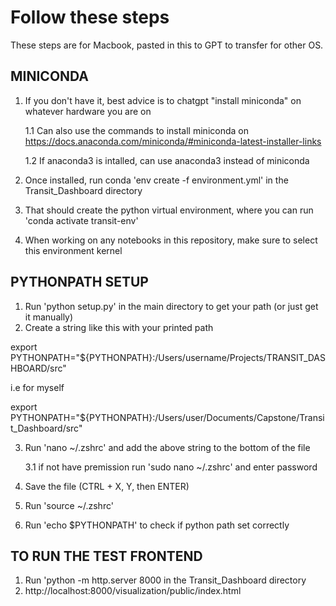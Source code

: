 # Follow these steps
These steps are for Macbook, pasted in this to GPT to transfer for other OS.

## MINICONDA 

1. If you don't have it, best advice is to chatgpt "install miniconda" on whatever hardware you are on
    
    1.1 Can also use the commands to install miniconda on https://docs.anaconda.com/miniconda/#miniconda-latest-installer-links

    1.2 If anaconda3 is intalled, can use anaconda3 instead of miniconda

2. Once installed, run conda 'env create -f environment.yml' in the Transit_Dashboard directory
3. That should create the python virtual environment, where you can run 'conda activate transit-env'
4. When working on any notebooks in this repository, make sure to select this environment kernel

## PYTHONPATH SETUP

1. Run 'python setup.py' in the main directory to get your path (or just get it manually)
2. Create a string like this with your printed path

export PYTHONPATH="${PYTHONPATH}:/Users/username/Projects/TRANSIT_DASHBOARD/src"

i.e for myself

export PYTHONPATH="${PYTHONPATH}:/Users/user/Documents/Capstone/Transit_Dashboard/src"

3. Run 'nano ~/.zshrc' and add the above string to the bottom of the file
    
    3.1 if not have premission run 'sudo nano ~/.zshrc' and enter password
4. Save the file (CTRL + X, Y, then ENTER)
5. Run 'source ~/.zshrc'
6. Run 'echo $PYTHONPATH' to check if python path set correctly

## TO RUN THE TEST FRONTEND

1. Run 'python -m http.server 8000 in the Transit_Dashboard directory
2. http://localhost:8000/visualization/public/index.html